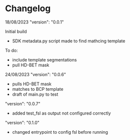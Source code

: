 # Changelog

18/08/2023
"version": "0.0.1"

Initial build
- SDK metadata.py script made to find mathcing template
  
To do:
- include template segmentations
- pull HD-BET mask

24/08/2023
"version": "0.0.6"
- pulls HD-BET mask
- matches to BCP template
- draft of main.py to test

"version": "0.0.7"
- added test_fsl as output not configured correctly 

"version": "0.1.0"
- changed entrypoint to config fsl before running